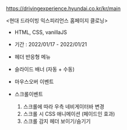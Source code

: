 https://drivingexperience.hyundai.co.kr/kr/main

<현대 드라이빙 익스피리언스 홈페이지 클로닝>
- HTML, CSS, vanillaJS
- 기간 : 2022/01/17 - 2022/01/21


- 헤더 반응형 메뉴
- 슬라이드 배너 (자동 + 수동)
- 마우스오버 이벤트
- 스크롤이벤트
    1. 스크롤에 따라 우측 네비게이터바 변경
    2. 스크롤 시 CSS 애니메이션 (페이드인 효과)
    3. 스크롤 감지 헤더 보이기/숨기기